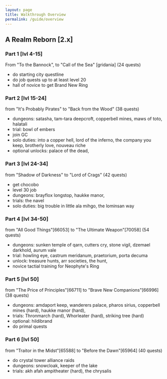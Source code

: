 ```yaml
---
layout: page
title: Walkthrough Overview
permalink: /guide/overview
---
```



## A Realm Reborn [2.x]


### Part 1 [lvl 4-15]
From "To the Bannock", to "Call of the Sea" [gridania] (24 quests)
 - do starting city questline
 - do job quests up to at least level 20
 - hall of novice to get Brand New Ring


### Part 2 [lvl 15-24] 
from "It's Probably Pirates" to "Back from the Wood"  (38 quests)
 - dungeons: satasha, tam-tara deepcroft, copperbell mines, maws of toto, halatali
 - trial: bowl of embers
 - join GC
 - solo duties: into a copper hell, lord of the inferno, the company you keep, brotherly love, nouveau riche
 - optional unlocks: palace of the dead, 

### Part 3 [lvl 24-34]
from "Shadow of Darkness" to "Lord of Crags" (42 quests)
 - get chocobo
 - level 30 job
 - dungeons: brayflox longstop, haukke manor, 
 - trials: the navel
 - solo duties: big trouble in little ala mihgo, the lominsan way

### Part 4 [lvl 34-50]
from "All Good Things"[66053] to "The Ultimate Weapon"[70058] (54 quests)
 - dungeons: sunken temple of qarn, cutters cry, stone vigil, dzemael darkhold, aurum vale
 - trial: howling eye, castrum meridanum, praetorium, porta decuma
 - unlock: treasure hunts, arr societies, the hunt,
 - novice tactial training for Neophyte's Ring

### Part 5 [lvl 50]
from "The Price of Principles"[66711] to "Brave New Companions"[66996] (38 quests)
 - dungeons: amdaport keep, wanderers palace, pharos sirius, copperbell mines (hard), haukke manor (hard),
 - trials: Thronmarch (hard), Whorleater (hard), striking tree (hard)
 - optional: hildibrand
 - do primal quests

### Part 6 [lvl 50]
from "Traitor in the Midst"[65588] to "Before the Dawn"[65964] (40 quests)
 - do crystal tower alliance raids
 - dungeons: snowcloak, keeper of the lake
 - trials: akh afah ampitheater (hard), the chrysalis



